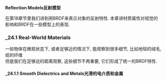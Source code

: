 **Reflection Models反射模型**

在第18章节里我们讲到用BRDF来表示对象的反射特性. 本章讲材质属性对视觉的影响和BRDF在一些模型上的表现.

### _24.1 Real-World Materials

一些物体在微观状态下, 或者足够近的情况下, 能观察到很多细节, 比如地毯的绒毛, 纸的纤维  
但是我们在足够远的距离观察, 这些细节不再重要, 它们形成了统一的BRDF特性.

#### _24.1.1 Smooth Dielectrics and Metals光滑的电介质和金属
